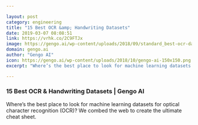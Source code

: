 ```yaml
---

layout: post
category: engineering
title: "15 Best OCR &amp; Handwriting Datasets"
date: 2019-03-07 08:08:51
link: https://vrhk.co/2C9FTJx
image: https://gengo.ai/wp-content/uploads/2018/09/standard_best-ocr-dataset.png
domain: gengo.ai
author: "Gengo AI"
icon: https://gengo.ai/wp-content/uploads/2018/10/gengo-ai-150x150.png
excerpt: "Where’s the best place to look for machine learning datasets for optical character recognition (OCR)? We combed the web to create the ultimate cheat sheet."

---
```


### 15 Best OCR &amp; Handwriting Datasets | Gengo AI

Where’s the best place to look for machine learning datasets for optical character recognition (OCR)? We combed the web to create the ultimate cheat sheet.